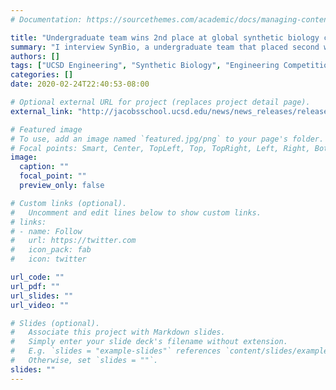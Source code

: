 ```yaml
---
# Documentation: https://sourcethemes.com/academic/docs/managing-content/

title: "Undergraduate team wins 2nd place at global synthetic biology competition "
summary: "I interview SynBio, a undergraduate team that placed second world wide at iGEM, a synthetic biology competition with their cancer diagnostic method."
authors: []
tags: ["UCSD Engineering", "Synthetic Biology", "Engineering Competition"]
categories: []
date: 2020-02-24T22:40:53-08:00

# Optional external URL for project (replaces project detail page).
external_link: "http://jacobsschool.ucsd.edu/news/news_releases/release.sfe?id=2686"

# Featured image
# To use, add an image named `featured.jpg/png` to your page's folder.
# Focal points: Smart, Center, TopLeft, Top, TopRight, Left, Right, BottomLeft, Bottom, BottomRight.
image:
  caption: ""
  focal_point: ""
  preview_only: false

# Custom links (optional).
#   Uncomment and edit lines below to show custom links.
# links:
# - name: Follow
#   url: https://twitter.com
#   icon_pack: fab
#   icon: twitter

url_code: ""
url_pdf: ""
url_slides: ""
url_video: ""

# Slides (optional).
#   Associate this project with Markdown slides.
#   Simply enter your slide deck's filename without extension.
#   E.g. `slides = "example-slides"` references `content/slides/example-slides.md`.
#   Otherwise, set `slides = ""`.
slides: ""
---
```

